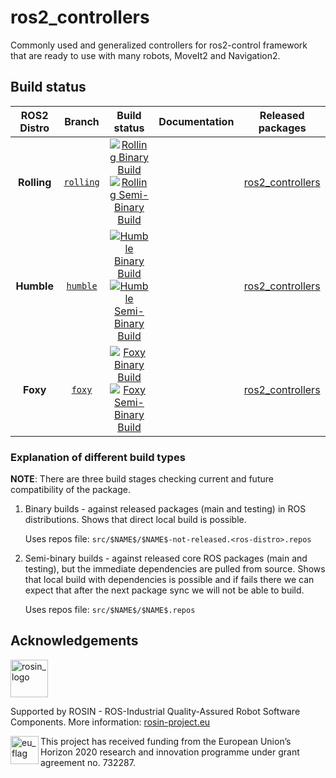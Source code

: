 # ros2_controllers

Commonly used and generalized controllers for ros2-control framework that are ready to use with many robots, MoveIt2 and Navigation2.

## Build status

ROS2 Distro | Branch | Build status | Documentation | Released packages
:---------: | :----: | :----------: | :-----------: | :---------------:
**Rolling** | [`rolling`](https://github.com/ros-controls/ros2_controllers/tree/rolling) | [![Rolling Binary Build](https://github.com/ros-controls/ros2_controllers/actions/workflows/rolling-binary-build-main.yml/badge.svg?branch=master)](https://github.com/ros-controls/ros2_controllers/actions/workflows/rolling-binary-build-main.yml?branch=master) <br /> [![Rolling Semi-Binary Build](https://github.com/ros-controls/ros2_controllers/actions/workflows/rolling-semi-binary-build-main.yml/badge.svg?branch=master)](https://github.com/ros-controls/ros2_controllers/actions/workflows/rolling-semi-binary-build-main.yml?branch=master) |  | [ros2_controllers](https://index.ros.org/p/ros2_controllers/#rolling)
**Humble** | [`humble`](https://github.com/ros-controls/ros2_controllers/tree/humble) | [![Humble Binary Build](https://github.com/ros-controls/ros2_controllers/actions/workflows/humble-binary-build-main.yml/badge.svg?branch=master)](https://github.com/ros-controls/ros2_controllers/actions/workflows/humble-binary-build-main.yml?branch=master) <br /> [![Humble Semi-Binary Build](https://github.com/ros-controls/ros2_controllers/actions/workflows/humble-semi-binary-build-main.yml/badge.svg?branch=master)](https://github.com/ros-controls/ros2_controllers/actions/workflows/humble-semi-binary-build-main.yml?branch=master) |  | [ros2_controllers](https://index.ros.org/p/ros2_controllers/#humble)
**Foxy** | [`foxy`](https://github.com/ros-controls/ros2_controllers/tree/foxy) | [![Foxy Binary Build](https://github.com/ros-controls/ros2_controllers/actions/workflows/foxy-binary-build-main.yml/badge.svg?branch=foxy)](https://github.com/ros-controls/ros2_controllers/actions/workflows/foxy-binary-build-main.yml?branch=foxy) <br /> [![Foxy Semi-Binary Build](https://github.com/ros-controls/ros2_controllers/actions/workflows/foxy-semi-binary-build-main.yml/badge.svg?branch=foxy)](https://github.com/ros-controls/ros2_controllers/actions/workflows/foxy-semi-binary-build-main.yml?branch=foxy) |  | [ros2_controllers](https://index.ros.org/p/ros2_controllers/#foxy)

### Explanation of different build types

**NOTE**: There are three build stages checking current and future compatibility of the package.

1. Binary builds - against released packages (main and testing) in ROS distributions. Shows that direct local build is possible.

   Uses repos file: `src/$NAME$/$NAME$-not-released.<ros-distro>.repos`

1. Semi-binary builds - against released core ROS packages (main and testing), but the immediate dependencies are pulled from source.
   Shows that local build with dependencies is possible and if fails there we can expect that after the next package sync we will not be able to build.

   Uses repos file: `src/$NAME$/$NAME$.repos`


## Acknowledgements

<!--
    ROSIN acknowledgement from the ROSIN press kit
    @ https://github.com/rosin-project/press_kit
-->

<a href="http://rosin-project.eu">
  <img src="http://rosin-project.eu/wp-content/uploads/rosin_ack_logo_wide.png"
       alt="rosin_logo" height="60" >
</a>

Supported by ROSIN - ROS-Industrial Quality-Assured Robot Software Components.
More information: <a href="http://rosin-project.eu">rosin-project.eu</a>

<img src="http://rosin-project.eu/wp-content/uploads/rosin_eu_flag.jpg"
     alt="eu_flag" height="45" align="left" >

This project has received funding from the European Union’s Horizon 2020
research and innovation programme under grant agreement no. 732287.
